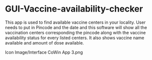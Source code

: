 # GUI-Vaccine-availability-checker
This app is used to find available vaccine centers in your locality. User needs to put in Pincode and the date and this software will show all the vaccination centers corresponding the pincode along with the vaccine availability status for every listed centers. It also shows vaccine name available and amount of dose available.

Icon Image/Interface CoWin App 3.png
